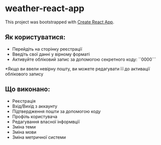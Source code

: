 # weather-react-app
 This project was bootstrapped with [Create React App](https://github.com/facebook/create-react-app).
 
 
##  Як користуватися:
- Перейдіть на сторінку реєстрації
- Введіть свої данні у вірному форматі
- Активуйте обліковий запис за допомогою секретного коду: ``0000```
    
 *Якщо ви ввели невірну пошту, ви можете редагувати її до активації облікового запису




## Що виконано:
- Реєстрація
- Вхід/Вихід з аккаунту 
- Підтвердження пошти за допомогою коду
- Профіль користувача
- Редагування власної інформвції
- Зміна теми
- Зміна мови
- Зміна метричної системи





